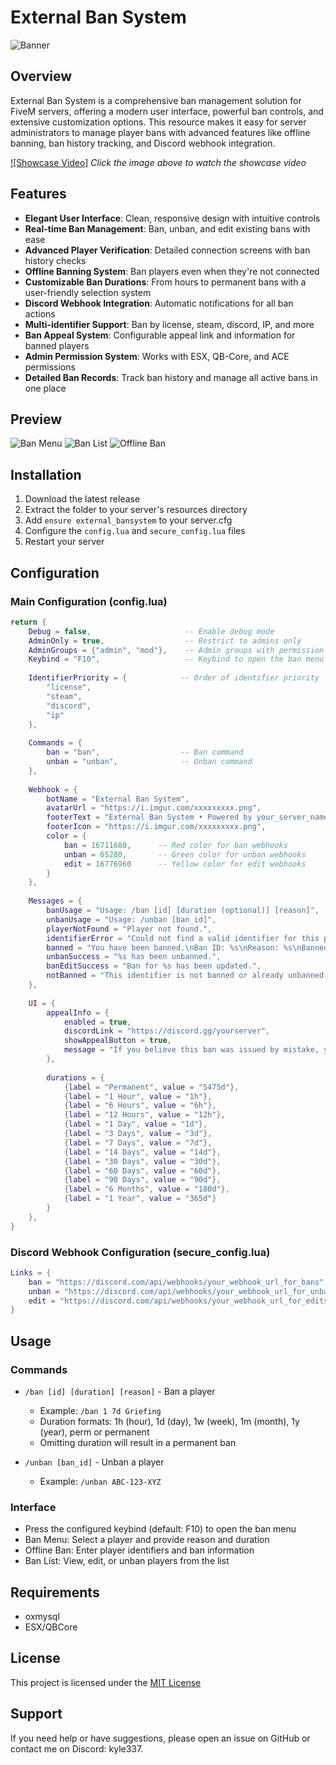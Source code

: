 
# External Ban System

![Banner](https://i.ibb.co/Y48BjDJC/Medal-9-Kq-Wzn-Yje-T-Photoroom.png)

## Overview

External Ban System is a comprehensive ban management solution for FiveM servers, offering a modern user interface, powerful ban controls, and extensive customization options. This resource makes it easy for server administrators to manage player bans with advanced features like offline banning, ban history tracking, and Discord webhook integration.

[![Showcase Video]](https://www.youtube.com/watch?v=3o849jRd1G0)
*Click the image above to watch the showcase video*

## Features

- **Elegant User Interface**: Clean, responsive design with intuitive controls
- **Real-time Ban Management**: Ban, unban, and edit existing bans with ease
- **Advanced Player Verification**: Detailed connection screens with ban history checks
- **Offline Banning System**: Ban players even when they're not connected
- **Customizable Ban Durations**: From hours to permanent bans with a user-friendly selection system
- **Discord Webhook Integration**: Automatic notifications for all ban actions
- **Multi-identifier Support**: Ban by license, steam, discord, IP, and more
- **Ban Appeal System**: Configurable appeal link and information for banned players
- **Admin Permission System**: Works with ESX, QB-Core, and ACE permissions
- **Detailed Ban Records**: Track ban history and manage all active bans in one place

## Preview

![Ban Menu](https://i.imgur.com/D7gLdBb.png)
![Ban List](https://i.imgur.com/hjTnv91.png)
![Offline Ban](https://i.imgur.com/NcW72cn.png)

## Installation

1. Download the latest release
2. Extract the folder to your server's resources directory
3. Add `ensure external_bansystem` to your server.cfg
4. Configure the `config.lua` and `secure_config.lua` files
5. Restart your server

## Configuration

### Main Configuration (config.lua)

```lua
return {
    Debug = false,                     -- Enable debug mode
    AdminOnly = true,                  -- Restrict to admins only
    AdminGroups = {"admin", "mod"},    -- Admin groups with permission
    Keybind = "F10",                   -- Keybind to open the ban menu
    
    IdentifierPriority = {            -- Order of identifier priority
        "license",
        "steam",
        "discord",
        "ip"
    },
    
    Commands = {
        ban = "ban",                  -- Ban command
        unban = "unban",              -- Unban command
    },
    
    Webhook = {
        botName = "External Ban System",
        avatarUrl = "https://i.imgur.com/xxxxxxxxx.png", 
        footerText = "External Ban System • Powered by your_server_name",
        footerIcon = "https://i.imgur.com/xxxxxxxxx.png", 
        color = {
            ban = 16711680,      -- Red color for ban webhooks
            unban = 65280,       -- Green color for unban webhooks
            edit = 16776960      -- Yellow color for edit webhooks
        }
    },
    
    Messages = {
        banUsage = "Usage: /ban [id] [duration (optional)] [reason]",
        unbanUsage = "Usage: /unban [ban_id]",
        playerNotFound = "Player not found.",
        identifierError = "Could not find a valid identifier for this player.",
        banned = "You have been banned.\nBan ID: %s\nReason: %s\nBanned by: %s\nBan Date: %s\nDuration: %s",
        unbanSuccess = "%s has been unbanned.",
        banEditSuccess = "Ban for %s has been updated.",
        notBanned = "This identifier is not banned or already unbanned.",
    },
    
    UI = {
        appealInfo = {
            enabled = true,
            discordLink = "https://discord.gg/yourserver",
            showAppealButton = true,
            message = "If you believe this ban was issued by mistake, you may appeal on our Discord server."
        },
        
        durations = {
            {label = "Permanent", value = "5475d"},
            {label = "1 Hour", value = "1h"},
            {label = "6 Hours", value = "6h"},
            {label = "12 Hours", value = "12h"},
            {label = "1 Day", value = "1d"},
            {label = "3 Days", value = "3d"},
            {label = "7 Days", value = "7d"},
            {label = "14 Days", value = "14d"},
            {label = "30 Days", value = "30d"},
            {label = "60 Days", value = "60d"},
            {label = "90 Days", value = "90d"},
            {label = "6 Months", value = "180d"},
            {label = "1 Year", value = "365d"}
        }
    },
}
```

### Discord Webhook Configuration (secure_config.lua)

```lua
Links = {
    ban = "https://discord.com/api/webhooks/your_webhook_url_for_bans",
    unban = "https://discord.com/api/webhooks/your_webhook_url_for_unbans",
    edit = "https://discord.com/api/webhooks/your_webhook_url_for_edits",
}
```

## Usage

### Commands

- `/ban [id] [duration] [reason]` - Ban a player
  - Example: `/ban 1 7d Griefing`
  - Duration formats: 1h (hour), 1d (day), 1w (week), 1m (month), 1y (year), perm or permanent
  - Omitting duration will result in a permanent ban

- `/unban [ban_id]` - Unban a player
  - Example: `/unban ABC-123-XYZ`

### Interface

- Press the configured keybind (default: F10) to open the ban menu
- Ban Menu: Select a player and provide reason and duration
- Offline Ban: Enter player identifiers and ban information
- Ban List: View, edit, or unban players from the list

## Requirements

- oxmysql
- ESX/QBCore

## License

This project is licensed under the [MIT License](LICENSE)



## Support

If you need help or have suggestions, please open an issue on GitHub or contact me on Discord: kyle337.
